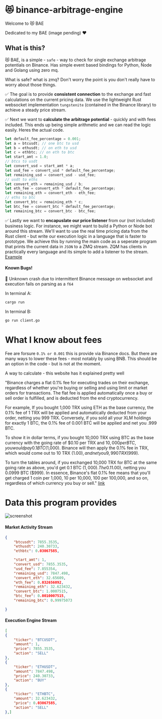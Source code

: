 # 😻 binance-arbitrage-engine


Welcome to 😻 BAE

Dedicated to my BAE (image pending) ❤️  

## What is this?

😻 BAE, is a simple - `safe` - way to check for single exchange arbitrage potentials on Binance. Has simple event based bindings for Python, Node and Golang using zero mq.

What is safe? what is zmq? Don't worry the point is you don't really have to worry about those things. 

✅ The goal is to provide **consistent connection** to the exchange and fast calculations on the current pricing data. We use the lightweight Rust websocket implementation `tungstenite` (contained in the Binance library) to achieve a steady price stream.

✅ Next we want to **calculate the arbitrage potential** - quickly and with fees included. This ends up being simple arithmetic and we can read the logic easily. Heres the actual code.  
```rust
let default_fee_percentage = 0.001;
let a = btcusdt; // one btc to usd
let b = ethusdt; // on eth to usd
let c = ethbtc; // on eth to btc
let start_amt = 1.0;
// btcs to usdt
let convert_usd = start_amt * a;
let usd_fee = convert_usd * default_fee_percentage;
let remaining_usd = convert_usd - usd_fee;
// usdt to eths
let convert_eth = remaining_usd / b;
let eth_fee = convert_eth * default_fee_percentage;
let remaining_eth = convert_eth - eth_fee;
// eths to btc
let convert_btc = remaining_eth * c;
let btc_fee = convert_btc * default_fee_percentage;
let remaining_btc = convert_btc - btc_fee;
```

✅ Lastly we want to **encapuslate our price listener** from our (not included) business logic. For instance, we might want to build a Python or Node bot around this stream. We'll want to use the real time pricing data from the Rust client - but write our execution logic in a language that is faster to prototype. We achieve this by running the main code as a seperate program that prints the current data in `JSON` to a ZMQ stream. ZQM has clients in practically every language and its simple to add a listener to the stream. [Example](client.go)

#### Known Bugs!

🐞 Unknown crash due to intermittent Binance message on websocket and execution fails on parsing as a `f64`

In terminal A:
```bash
cargo run
```

In terminal B:
```bash
go run client.go 
```

# What I know about fees
Fee are forsure `0.1% or 0.001` this is provide via Binance docs. But there are many ways to lower these fees - most notably by using BNB. This should be an option in the code - but is not at the moment.


A way to calculate - this website has it explained pretty well

"Binance charges a flat 0.1% fee for executing trades on their exchange, regardless of whether you're buying or selling and using limit or market orders for transactions. The flat fee is applied automatically once a buy or sell order is fulfilled, and is deducted from the end cryptocurrency.

For example, If you bought 1,000 TRX using ETH as the base currency, the 0.1% fee of 1 TRX will be applied and automatically deducted from your order, netting you 999 TRX. Conversely, if you sold all your XLM holdings for exactly 1 BTC, the 0.1% fee of 0.001 BTC will be applied and net you .999 BTC.

To show it in dollar terms, if you bought 10,000 TRX using BTC as the base currency with the going rate of $0.10 per TRX and $10,000 per BTC, you would pay 0.1 BTC ($1,000). Binance will then apply the 0.1% fee in TRX, which would come out to 10 TRX ($1.00), and net you 9,990 TRX ($999).

To turn the tables around, if you exchanged 10,000 TRX for BTC at the same going rate as above, you'd get 0.1 BTC ($1,000). The 0.1% fee would then be applied in BTC, which would come out to 0.0001 BTC ($1.00), netting you 0.0999 BTC ($999). In essence, Binance's flat 0.1% fee means that you'll get charged 1 coin per 1,000, 10 per 10,000, 100 per 100,000, and so on, regardless of which currency you buy or sell." [link](https://smartphones.gadgethacks.com/how-to/binance-101-fees-fine-print-you-need-know-before-trading-bitcoins-other-cryptocurrencies-0182067/)

# Data this program provides


![screenshot](console.png)

#### Market Activity Stream
```JSON
{
    "btcusdt": 7855.3535,
    "ethusdt": 240.30733,
    "ethbtc": 0.03067585,

    "start_amt": 1,
    "convert_usd": 7855.3535,
    "usd_fee": 7.855354,
    "remaining_usd": 7847.498,
    "convert_eth": 32.65609,
    "eth_fee": 0.032656092,
    "remaining_eth": 32.623432,
    "convert_btc": 1.0007515,
    "btc_fee": 0.0010007515,
    "remaining_btc": 0.99975073 
    
}
```

#### Execution Engine Stream
```JSON
[
{
	"ticker": "BTCUSDT",
	"amount": 1,
	"price": 7855.3535,
	"action": "SELL"
},
{
	"ticker": "ETHUSDT",
	"amount": 7847.498,
	"price": 240.30733,
	"action": "BUY"
},
{
	"ticker": "ETHBTC",
	"amount": 32.623432,
	"price": 0.03067585,
	"action": "SELL"
},]
```